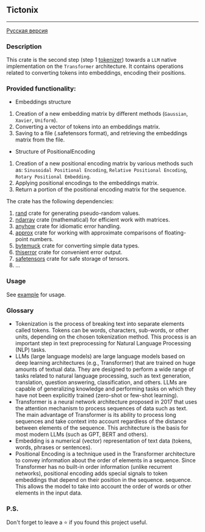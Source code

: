 ## Tictonix

---

[Русская версия](https://github.com/Ave-Sergeev/Tictonix/blob/main/README.ru.md)

### Description

This crate is the second step (step 1 [tokenizer](https://github.com/Ave-Sergeev/Tokenomicon)) towards a
`LLM` native implementation on the `Transformer` architecture.
It contains operations related to converting tokens into embeddings, encoding their positions.

### Provided functionality:

- Embeddings structure

1) Creation of a new embedding matrix by different methods (`Gaussian`, `Xavier`, `Uniform`).
2) Converting a vector of tokens into an embeddings matrix.
3) Saving to a file (.safetensors format), and retrieving the embeddings matrix from the file.

- Structure of PositionalEncoding

1) Creation of a new positional encoding matrix by various methods such as:
   `Sinusoidal Positional Encoding`, `Relative Positional Encoding`, `Rotary Positional Embedding`.
2) Applying positional encodings to the embeddings matrix.
3) Return a portion of the positional encoding matrix for the sequence.

The crate has the following dependencies:

1) [rand](https://github.com/rust-random/rand) crate for generating pseudo-random values.
2) [ndarray](https://github.com/rust-ndarray/ndarray) crate (mathematical) for efficient work with matrices.
3) [anyhow](https://github.com/dtolnay/anyhow) crate for idiomatic error handling.
4) [approx](https://github.com/brendanzab/approx) crate for working with approximate comparisons of floating-point numbers.
5) [bytemuck](https://github.com/Lokathor/bytemuck) crate for converting simple data types.
6) [thiserror](https://github.com/dtolnay/thiserror) crate for convenient error output.
7) [safetensors](https://github.com/huggingface/safetensors) crate for safe storage of tensors.
8) ...

### Usage

See [example](https://github.com/Ave-Sergeev/Tictonix/blob/main/example/src/main.rs) for usage.

### Glossary

- Tokenization is the process of breaking text into separate elements called tokens.
  Tokens can be words, characters, sub-words, or other units, depending on the chosen tokenization method.
  This process is an important step in text preprocessing for Natural Language Processing (NLP) tasks.
- LLMs (large language models) are large language models based on deep learning architectures (e.g.,
  Transformer) that are trained on huge amounts of textual data. They are designed to perform a wide
  range of tasks related to natural language processing, such as text generation, translation, question answering,
  classification, and others. LLMs are capable of generalizing knowledge and performing tasks on which they have not
  been explicitly trained (zero-shot or few-shot learning).
- Transformer is a neural network architecture proposed in 2017 that uses the attention mechanism to process sequences
  of data such as text.
  The main advantage of Transformer is its ability to process long sequences and take context into account regardless of
  the distance between elements of the sequence.
  This architecture is the basis for most modern LLMs (such as GPT, BERT and others).
- Embedding is a numerical (vector) representation of text data (tokens, words, phrases or sentences).
- Positional Encoding is a technique used in the Transformer architecture to convey information about the order of
  elements in a sequence. Since Transformer has no built-in order information (unlike recurrent networks),
  positional encoding adds special signals to token embeddings that depend on their position in the sequence.
  sequence. This allows the model to take into account the order of words or other elements in the input data.

### P.S.

Don't forget to leave a ⭐ if you found this project useful.
